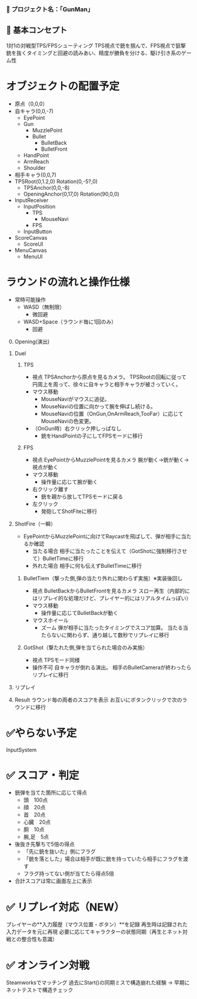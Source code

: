 ### 🎯 プロジェクト名：「GunMan」
## 🧩 基本コンセプト
1対1の対戦型TPS/FPSシューティング
TPS視点で銃を掴んで、FPS視点で狙撃
銃を抜くタイミングと回避の読みあい、精度が勝負を分ける、駆け引き系のゲーム性

# オブジェクトの配置予定
- 原点（0,0,0）
- 自キャラ(0,0,-7)
    - EyePoint
    - Gun
        - MuzzlePoint
        - Bullet
            - BulletBack
            - BulletFront
    - HandPoint
    - ArmReach
    - Shoulder
- 相手キャラ(0,0,7)
- TPSRoot(0,1.2,0) Rotation(0,-5?,0)
    - TPSAnchor(0,0,-8)
    - OpeningAnchor(0,17,0) Rotation(90,0,0)
- InputReceiver
    - InputPosition
        - TPS
            - MouseNavi
        - FPS
    - InputButton
- ScoreCanvas
    - ScoreUI
- MenuCanvas
    - MenuUI

# ラウンドの流れと操作仕様

- 常時可能操作
    - WASD（無制限）
        - 微回避
    - WASD+Space（ラウンド毎に1回のみ）
        - 回避

0. Opening(演出)

1. Duel
    1. TPS
        - 視点
            TPSAnchorから原点を見るカメラ。
            TPSRootの回転に従って円周上を周って、徐々に自キャラと相手キャラが被さっていく。
        - マウス移動
            - MouseNaviがマウスに追従。
            - MouseNaviの位置に向かって腕を伸ばし続ける。
            - MouseNaviの位置（OnGun,OnArmReach,TooFar）に応じてMouseNaviの色変更。
        - （OnGun時）右クリック押しっぱなし
            - 銃をHandPointの子にしてFPSモードに移行

    2. FPS
        - 視点
            EyePointからMuzzlePointを見るカメラ
            腕が動く→銃が動く→視点が動く
        - マウス移動
            - 操作量に応じて腕が動く
        - 右クリック離す
            - 銃を親から放してTPSモードに戻る
        - 左クリック
            - 発砲してShotFiteに移行

2. ShotFire（一瞬）
    - EyePointからMuzzlePointに向けてRaycastを飛ばして、弾が相手に当たるか確認
        - 当たる場合
            相手に当たったことを伝えて（GotShotに強制移行させて）BulletTimeに移行
        - 外れた場合
            相手に何も伝えずBulletTimeに移行

    1. BulletTiem（撃った側,弾の当たり外れに関わらず実施）※実装後回し
        - 視点
            BulletBackからBulletFrontを見るカメラ
            スロー再生（内部的にはリプレイ的な処理だけど、プレイヤー的にはリアルタイムっぽい）
        - マウス移動
            - 操作量に応じてBulletBackが動く
        - マウスホイール
            - ズーム
        弾が相手に当たったタイミングでスコア加算。
        当たる当たらないに関わらず、通り越して数秒でリプレイに移行

    2. GotShot（撃たれた側,弾を当てられた場合のみ実施）
        - 視点
            TPSモード同様
        - 操作不可
        自キャラが倒れる演出。
        相手のBulletCameraが終わったらリプレイに移行

3. リプレイ

4. Result
    ラウンド毎の両者のスコアを表示
    お互いにボタンクリックで次のラウンドに移行

# ✅やらない予定
InputSystem

# ✅ スコア・判定
- 銃弾を当てた箇所に応じて得点
    - 頭　100点
    - 顔　20点
    - 首　20点
    - 心臓　20点
    - 胴　10点
    - 腕,足　5点
- 後抜き先撃ちで5倍の得点
    - 「先に銃を抜いた」側にフラグ
    - 「銃を落とした」場合は相手が既に銃を持っていたら相手にフラグを渡す
    - フラグ持ってない側が当てたら得点5倍
- 合計スコアは常に画面左上に表示

# ✅ リプレイ対応（NEW）
プレイヤーの**入力履歴（マウス位置・ボタン）**を記録
再生時は記録された入力データを元に再現
必要に応じてキャラクターの状態同期（再生とネット対戦との整合性も意識）

# ✅ オンライン対戦
Steamworksでマッチング
過去にStart()の同期ミスで構造崩れた経験 → 早期にネットテストで構造チェック


